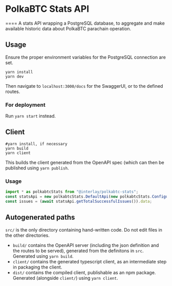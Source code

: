 # PolkaBTC Stats API
====
A stats API wrapping a PostgreSQL database, to aggregate and make available historic data about PolkaBTC parachain operation.

## Usage

Ensure the proper environment variables for the PostgreSQL connection are set.

```shell
yarn install
yarn dev
```
Then navigate to `localhost:3000/docs` for the SwaggerUI, or to the defined routes.

### For deployment
Run `yarn start` instead.

## Client
```shell
#yarn install, if necessary
yarn build
yarn client
```
This builds the client generated from the OpenAPI spec (which can then be published using `yarn publish`.

### Usage
```typescript
import * as polkabtcStats from "@interlay/polkabtc-stats";
const statsApi = new polkabtcStats.DefaultApi(new polkabtcStats.Configuration({ basePath: "http://localhost:3001" }));
const issues = (await statsApi.getTotalSuccessfulIssues()).data;
```

Autogenerated paths
---
`src/` is the only directory containing hand-written code. Do not edit files in the other directories.

* `build/` contains the OpenAPI server (including the json definition and the routes to be served), generated from the definitons in `src`. Generated using `yarn build`.
* `client/` contains the generated typescript client, as an intermediate step in packaging the client.
* `dist/` contains the compiled client, publishable as an npm package. Generated (alongside `client/`) using `yarn client`.
